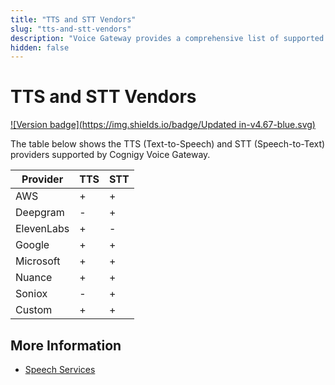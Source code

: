 ```yaml
---
title: "TTS and STT Vendors"
slug: "tts-and-stt-vendors"
description: "Voice Gateway provides a comprehensive list of supported TTS (Text-to-Speech) and STT (Speech-to-Text) providers, including Microsoft, AWS, Google, Nuance, Soniox, and Custom options. Explore the available integration options for an enhanced voice experience."
hidden: false
---
```


# TTS and STT Vendors

[![Version badge](https://img.shields.io/badge/Updated in-v4.67-blue.svg)](../../release-notes/4.67.md)

The table below shows the TTS (Text-to-Speech) and STT (Speech-to-Text) providers supported by Cognigy Voice Gateway.

| Provider  | TTS | STT |
|-----------|-----|-----|
| AWS       | +   | +   |
| Deepgram  | -   | +   |
| ElevenLabs| +   | -   |
| Google    | +   | +   |
| Microsoft | +   | +   |
| Nuance    | +   | +   |
| Soniox    | -   | +   |
| Custom    | +   | +   |

## More Information

- [Speech Services](../webapp/speech-services.md)